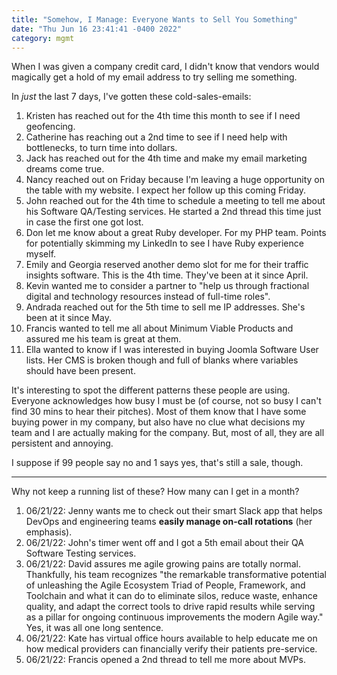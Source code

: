 ```yaml
---
title: "Somehow, I Manage: Everyone Wants to Sell You Something"
date: "Thu Jun 16 23:41:41 -0400 2022"
category: mgmt
---
```


When I was given a company credit card, I didn't know that vendors would
magically get a hold of my email address to try selling me something.

In _just_ the last 7 days, I've gotten these cold-sales-emails:

1. Kristen has reached out for the 4th time this month to see if I need
   geofencing.
2. Catherine has reaching out a 2nd time to see if I need help with
   bottlenecks, to turn time into dollars.
3. Jack has reached out for the 4th time and make my email marketing dreams
   come true.
4. Nancy reached out on Friday because I'm leaving a huge opportunity on the
   table with my website. I expect her follow up this coming Friday.
5. John reached out for the 4th time to schedule a meeting to tell me about
   his Software QA/Testing services. He started a 2nd thread this time just in
   case the first one got lost.
6. Don let me know about a great Ruby developer. For my PHP team. Points for
   potentially skimming my LinkedIn to see I have Ruby experience myself.
7. Emily and Georgia reserved another demo slot for me for their traffic
   insights software. This is the 4th time. They've been at it since April.
8. Kevin wanted me to consider a partner to "help us through fractional digital
   and technology resources instead of full-time roles".
9. Andrada reached out for the 5th time to sell me IP addresses. She's been at
   it since May.
10. Francis wanted to tell me all about Minimum Viable Products and assured me
    his team is great at them.
11. Ella wanted to know if I was interested in buying Joomla Software User
    lists. Her CMS is broken though and full of blanks where variables should
    have been present.

It's interesting to spot the different patterns these people are using.
Everyone acknowledges how busy I must be (of course, not so busy I can't find
30 mins to hear their pitches). Most of them know that I have some buying
power in my company, but also have no clue what decisions my team and I are
actually making for the company. But, most of all, they are all persistent
and annoying.

I suppose if 99 people say no and 1 says yes, that's still a sale, though.

---

Why not keep a running list of these? How many can I get in a month?

1. 06/21/22: Jenny wants me to check out their smart Slack app that helps
   DevOps and engineering teams **easily manage on-call rotations** (her
   emphasis).
2. 06/21/22: John's timer went off and I got a 5th email about their QA
   Software Testing services.
3. 06/21/22: David assures me agile growing pains are totally normal.
   Thankfully, his team recognizes "the remarkable transformative potential of
   unleashing the Agile Ecosystem Triad of People, Framework, and Toolchain
   and what it can do to eliminate silos, reduce waste, enhance quality, and
   adapt the correct tools to drive rapid results while serving as a pillar
   for ongoing continuous improvements the modern Agile way." Yes, it was all
   one long sentence.
4. 06/21/22: Kate has virtual office hours available to help educate me on
   how medical providers can financially verify their patients pre-service.
5. 06/21/22: Francis opened a 2nd thread to tell me more about MVPs.
